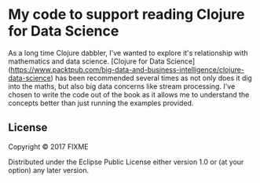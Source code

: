 # My code to support reading Clojure for Data Science

As a long time Clojure dabbler, I've wanted to explore it's relationship with 
mathematics and data science. [Clojure for Data Science]
(https://www.packtpub.com/big-data-and-business-intelligence/clojure-data-science) 
 has been recommended several times as not only does it dig 
into the maths, but also big data concerns like stream processing. I've chosen 
to write the code out of the book as it allows me to understand the concepts 
better than just running the examples provided.

## License

Copyright © 2017 FIXME

Distributed under the Eclipse Public License either version 1.0 or (at
your option) any later version.
